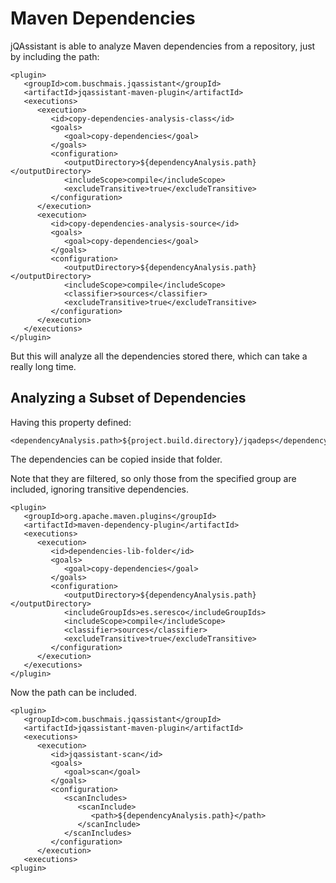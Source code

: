 # Maven Dependencies

jQAssistant is able to analyze Maven dependencies from a repository, just by including the path:

```markup
<plugin>
   <groupId>com.buschmais.jqassistant</groupId>
   <artifactId>jqassistant-maven-plugin</artifactId>
   <executions>
      <execution>
         <id>copy-dependencies-analysis-class</id>
         <goals>
            <goal>copy-dependencies</goal>
         </goals>
         <configuration>
            <outputDirectory>${dependencyAnalysis.path}</outputDirectory>
            <includeScope>compile</includeScope>
            <excludeTransitive>true</excludeTransitive>
         </configuration>
      </execution>
      <execution>
         <id>copy-dependencies-analysis-source</id>
         <goals>
            <goal>copy-dependencies</goal>
         </goals>
         <configuration>
            <outputDirectory>${dependencyAnalysis.path}</outputDirectory>
            <includeScope>compile</includeScope>
            <classifier>sources</classifier>
            <excludeTransitive>true</excludeTransitive>
         </configuration>
      </execution>
   </executions>
</plugin>
```

But this will analyze all the dependencies stored there, which can take a really long time.

## Analyzing a Subset of Dependencies

Having this property defined:

```markup
<dependencyAnalysis.path>${project.build.directory}/jqadeps</dependencyAnalysis.path>
```

The dependencies can be copied inside that folder.

Note that they are filtered, so only those from the specified group are included, ignoring transitive dependencies.

```markup
<plugin>
   <groupId>org.apache.maven.plugins</groupId>
   <artifactId>maven-dependency-plugin</artifactId>
   <executions>
      <execution>
         <id>dependencies-lib-folder</id>
         <goals>
            <goal>copy-dependencies</goal>
         </goals>
         <configuration>
            <outputDirectory>${dependencyAnalysis.path}</outputDirectory>
            <includeGroupIds>es.seresco</includeGroupIds>
            <includeScope>compile</includeScope>
            <classifier>sources</classifier>
            <excludeTransitive>true</excludeTransitive>
         </configuration>
      </execution>
   </executions>
</plugin>
```

Now the path can be included.

```markup
<plugin>
   <groupId>com.buschmais.jqassistant</groupId>
   <artifactId>jqassistant-maven-plugin</artifactId>
   <executions>
      <execution>
         <id>jqassistant-scan</id>
         <goals>
            <goal>scan</goal>
         </goals>
         <configuration>
            <scanIncludes>
               <scanInclude>
                  <path>${dependencyAnalysis.path}</path>
               </scanInclude>
            </scanIncludes>
         </configuration>
      </execution>
   <executions>
<plugin>
```

